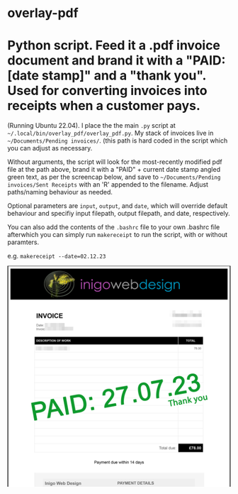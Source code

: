 # overlay-pdf
# Python script. Feed it a .pdf invoice document and brand it with a "PAID: [date stamp]" and a "thank you". Used for converting invoices into receipts when a customer pays.

(Running Ubuntu 22.04). I place the the main `.py` script at `~/.local/bin/overlay_pdf/overlay_pdf.py`. My stack of invoices live in `~/Documents/Pending invoices/`. (this path is hard coded in the script which you can adjust as necessary.

Without arguments, the script will look for the most-recently modified pdf file at the path above, brand it with a "PAID" + current date stamp angled green text, as per the screencap below, and save to `~/Documents/Pending invoices/Sent Receipts` with an 'R' appended to the filename. Adjust paths/naming behaviour as needed.

Optional parameters are `input`, `output`, and `date`, which will override default behaviour and specifiy input filepath, output filepath, and date, respectively.

You can also add the contents of the `.bashrc` file to your own .bashrc file afterwhich you can simply run `makereceipt` to run the script, with or without paramters.

e.g. `makereceipt --date=02.12.23`

![Screenshot](screenshot.png)
